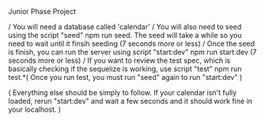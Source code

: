 Junior Phase Project

/ You will need a database called 'calendar'
/ You will also need to seed using the script "seed" npm run seed. The seed will take a while so you need to wait until it finsih seeding (7 seconds more or less)
/ Once the seed is finish, you can run the server using script "start:dev" npm run start:dev (7 seconds more or less)
/ If you want to review the test spec, which is basically checking if the sequelize is working, use script "test" npm run test.*( Once you run test, you must run "seed" again to run "start:dev" )

( Everything else should be simply to follow. If your calendar isn't fully loaded, rerun "start:dev" and wait a few seconds and it should work fine in your localhost. )